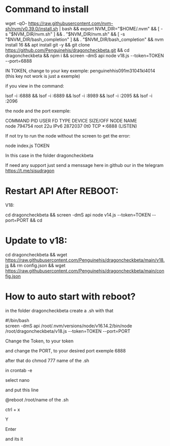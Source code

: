 # Command to install

wget -qO- https://raw.githubusercontent.com/nvm-sh/nvm/v0.39.0/install.sh | bash && export NVM_DIR="$HOME/.nvm" && [ -s "$NVM_DIR/nvm.sh" ] && \. "$NVM_DIR/nvm.sh" && [ -s "$NVM_DIR/bash_completion" ] && \. "$NVM_DIR/bash_completion" && nvm install 16 && apt install git -y && git clone https://github.com/Penguinehis/dragoncheckbeta.git && cd dragoncheckbeta && npm i && screen -dmS api node v18.js --token=TOKEN --port=6888

IN TOKEN, change to your key exemple: penguinehhis091m31041kl4014 (this key not work is just a exemple)

if you view in the command:

 lsof -i :6888 && lsof -i :6889 && lsof -i :8989 && lsof -i :2095 && lsof -i :2096 

the node and the port exemple:

COMMAND    PID USER   FD   TYPE  DEVICE SIZE/OFF NODE NAME<br>
node    794754 root   22u  IPv6 2872037      0t0  TCP *:6888 (LISTEN)

If not try to run the node without the screen to get the error:

node index.js TOKEN

In this case in the folder dragoncheckbeta

If need any support just send a menssage here in github our in the telegram https://t.me/sisudragon


# Restart API After REBOOT:

V18:

cd dragoncheckbeta && screen -dmS api node v14.js --token=TOKEN --port=PORT && cd


# Update to v18:

cd dragoncheckbeta && wget https://raw.githubusercontent.com/Penguinehis/dragoncheckbeta/main/v18.js && rm config.json && wget https://raw.githubusercontent.com/Penguinehis/dragoncheckbeta/main/config.json


# How to auto start with reboot?

in the folder dragoncheckbeta create a .sh with that

#!/bin/bash<br>
screen -dmS api /root/.nvm/versions/node/v16.14.2/bin/node /root/dragoncheckbeta/v18.js --token=TOKEN --port=PORT

Change the Token, to your token

and change the PORT, to your desired port exemple 6888

after that do chmod 777 name of the .sh 

in crontab -e 

select nano

and put this line 

@reboot /root/name of the .sh

ctrl + x

Y 

Enter 

and its it
